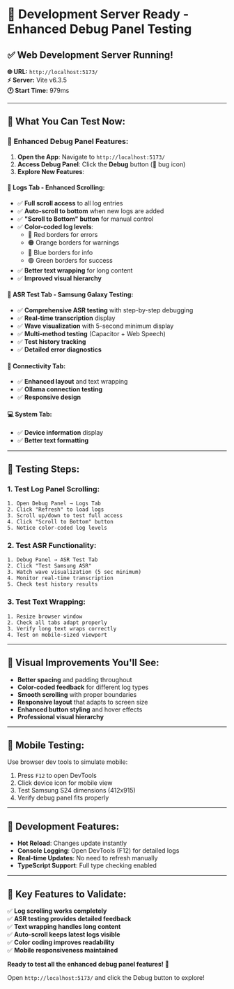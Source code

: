 # 🚀 Development Server Ready - Enhanced Debug Panel Testing

## ✅ **Web Development Server Running!**

**🌐 URL:** `http://localhost:5173/`  
**⚡ Server:** Vite v6.3.5  
**🕐 Start Time:** 979ms  

---

## 🎯 **What You Can Test Now:**

### 🐛 **Enhanced Debug Panel Features:**

1. **Open the App**: Navigate to `http://localhost:5173/`
2. **Access Debug Panel**: Click the **Debug** button (🐛 bug icon)
3. **Explore New Features**:

#### 📜 **Logs Tab - Enhanced Scrolling:**
- ✅ **Full scroll access** to all log entries
- ✅ **Auto-scroll to bottom** when new logs are added
- ✅ **"Scroll to Bottom" button** for manual control
- ✅ **Color-coded log levels**:
  - 🔴 Red borders for errors
  - 🟠 Orange borders for warnings
  - 🔵 Blue borders for info
  - 🟢 Green borders for success
- ✅ **Better text wrapping** for long content
- ✅ **Improved visual hierarchy**

#### 🎤 **ASR Test Tab - Samsung Galaxy Testing:**
- ✅ **Comprehensive ASR testing** with step-by-step debugging
- ✅ **Real-time transcription** display
- ✅ **Wave visualization** with 5-second minimum display
- ✅ **Multi-method testing** (Capacitor + Web Speech)
- ✅ **Test history tracking**
- ✅ **Detailed error diagnostics**

#### 🔧 **Connectivity Tab:**
- ✅ **Enhanced layout** and text wrapping
- ✅ **Ollama connection testing**
- ✅ **Responsive design**

#### 💻 **System Tab:**
- ✅ **Device information** display
- ✅ **Better text formatting**

---

## 🧪 **Testing Steps:**

### 1. **Test Log Panel Scrolling:**
```
1. Open Debug Panel → Logs Tab
2. Click "Refresh" to load logs
3. Scroll up/down to test full access
4. Click "Scroll to Bottom" button
5. Notice color-coded log levels
```

### 2. **Test ASR Functionality:**
```
1. Debug Panel → ASR Test Tab
2. Click "Test Samsung ASR"
3. Watch wave visualization (5 sec minimum)
4. Monitor real-time transcription
5. Check test history results
```

### 3. **Test Text Wrapping:**
```
1. Resize browser window
2. Check all tabs adapt properly
3. Verify long text wraps correctly
4. Test on mobile-sized viewport
```

---

## 🎨 **Visual Improvements You'll See:**

- **Better spacing** and padding throughout
- **Color-coded feedback** for different log types
- **Smooth scrolling** with proper boundaries
- **Responsive layout** that adapts to screen size
- **Enhanced button styling** and hover effects
- **Professional visual hierarchy**

---

## 📱 **Mobile Testing:**

Use browser dev tools to simulate mobile:
1. Press `F12` to open DevTools
2. Click device icon for mobile view
3. Test Samsung S24 dimensions (412x915)
4. Verify debug panel fits properly

---

## 🔧 **Development Features:**

- **Hot Reload**: Changes update instantly
- **Console Logging**: Open DevTools (F12) for detailed logs
- **Real-time Updates**: No need to refresh manually
- **TypeScript Support**: Full type checking enabled

---

## 🎯 **Key Features to Validate:**

✅ **Log scrolling works completely**  
✅ **ASR testing provides detailed feedback**  
✅ **Text wrapping handles long content**  
✅ **Auto-scroll keeps latest logs visible**  
✅ **Color coding improves readability**  
✅ **Mobile responsiveness maintained**  

**Ready to test all the enhanced debug panel features! 🚀**

Open `http://localhost:5173/` and click the Debug button to explore!
